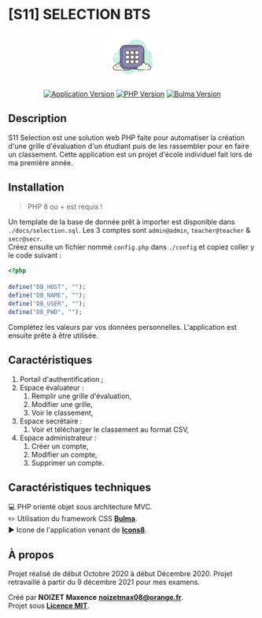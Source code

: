 # [S11] SELECTION BTS

<p align="center"><a href="https://github.com/25thMaxouuu/s11-selection" target="_blank" rel="noopener noreferrer"><img width="100" src="../src/assets/images/icones8-favicon.png"></a></p>

<p align="center">
   <a href="https://github.com/25thMaxouuu/s11-selection"><img src="https://img.shields.io/badge/version-1.0.0-9cf" alt="Application Version" /><a>
   <a href="https://php.net/"><img src="https://img.shields.io/badge/php-%3E%3D%208.0.13-%37278AB" alt="PHP Version" /><a>
   <a href="https://bulma.io/"><img src="https://img.shields.io/badge/dynamic/json?color=%2300D1B2&label=Bulma&query=%24.version&url=https%3A%2F%2Fraw.githubusercontent.com%2Fjgthms%2Fbulma%2Fmaster%2Fpackage.json" alt="Bulma Version" /><a>
</p>

## Description

S11 Selection est une solution web PHP faite pour automatiser la création d'une grille d'évaluation d'un étudiant puis de les rassembler pour en faire un classement. Cette application est un projet d'école individuel fait lors de ma première année.

## Installation

> PHP 8 ou + est requis !

Un template de la base de donnée prêt à importer est disponible dans `./docs/selection.sql`. Les 3 comptes sont `admin@admin`, `teacher@teacher` & `secr@secr`.\
Créez ensuite un fichier nommé `config.php` dans `./config` et copiez coller y le code suivant :

```php
<?php

define("DB_HOST", "");
define("DB_NAME", "");
define("DB_USER", "");
define("DB_PWD", "");

```

Complétez les valeurs par vos données personnelles. L'application est ensuite prête à être utilisée.

## Caractéristiques

1. Portail d'authentification ;
2. Espace évaluateur :
   1. Remplir une grille d'évaluation,
   2. Modifier une grille,
   3. Voir le classement,
3. Espace secrétaire :
   1. Voir et télécharger le classement au format CSV,
4. Espace administrateur :
   1. Créer un compte,
   2. Modifier un compte,
   3. Supprimer un compte.

## Caractéristiques techniques

:computer: PHP orienté objet sous architecture MVC.\
:pencil2: Utilisation du framework CSS **[Bulma](https://bulma.io/documentation/overview/start/)**.\
:arrow_forward: Icone de l'application venant de **[Icons8](https://icons8.com/icon/64044/grille)**.

## À propos

Projet réalisé de début Octobre 2020 à début Décembre 2020. Projet retravaillé à partir du 9 décembre 2021 pour mes examens.

Créé par **NOIZET Maxence** **<noizetmax08@orange.fr>**.\
Projet sous **[Licence MIT](https://opensource.org/licenses/MIT)**.
